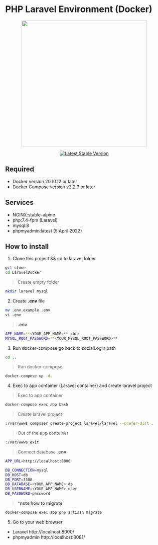 # PHP Laravel Environment (Docker)


<p align="center"><a href="https://laravel.com" target="_blank"><img src="https://raw.githubusercontent.com/laravel/art/master/logo-lockup/5%20SVG/2%20CMYK/1%20Full%20Color/laravel-logolockup-cmyk-red.svg" width="400"></a></p>

<p align="center">
<a href="https://packagist.org/packages/laravel/framework"><img src="https://img.shields.io/packagist/v/laravel/framework" alt="Latest Stable Version"></a>
</p>

## Required

- Docker version 20.10.12 or later
- Docker Compose version v2.2.3 or later

## Services

- NGINX:stable-alpine
- php:7.4-fpm (Laravel)
- mysql:8
- phpmyadmin:latest (5 April 2022)

## How to install

1. Clone this project && cd to laravel folder
```bash
git clone 
cd LaravelDocker
```
>Create empty folder
```bash
mkdir laravel mysql
```

2. Create **.env** file 
```bash
mv .env.example .env
vi .env
```
>**.env** <br>
```bash
APP_NAME=**<YOUR_APP_NAME>** <br>
MYSQL_ROOT_PASSWORD=**<YOUR_MYSQL_ROOT_PASSWORD>**
```

3. Run docker-compose
go back to socialLogin path
```bash
cd ..
```

>Run docker-compose
```bash
docker-compose up -d 
```

4. Exec to app container (Laravel container) and create laravel project
>Exec to app container
```bash
docker-compose exec app bash
```

>Create laravel project
```bash
:/var/www$ composer create-project laravel/laravel --prefer-dist .
```

>Out of the app container
```bash
:/var/www$ exit
``` 

>Connect database
**.env**
```bash
APP_URL=http://localhost:8000

DB_CONNECTION=mysql
DB_HOST=db
DB_PORT=3306
DB_DATABASE=<YOUR_APP_NAME>_db
DB_USERNAME=<YOUR_APP_NAME>_user
DB_PASSWORD=password
``` 

>***note how to migrate**
```bash
docker-compose exec app php artisan migrate
``` 

5. Go to your web browser <br> 
- Laravel <a>http://localhost:8000/</a>
- phpmyadmin <a>http://localhost:8081/</a>
